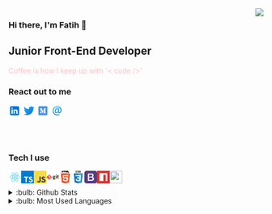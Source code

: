 <!-- 

	   *****          *       | *\  *       *      *    
      /              * *      |   \   *    *      * * 
     /              *   *     |   /    * *       *   *
    |              *     *    |**/      *       *     *
    |     ******  *********   |**\      *      *********
	 \        /  *         *  |   \     *     *         *
	  \      /  *           * |   /     *    *           *
        ****   *             *| */      *  *              *...



-->

<img src="https://media.giphy.com/media/HzW4K6qyjQBSaXvjRh/giphy.gif" align="right" with="400" height="250">

### Hi there, I'm Fatih 👋

## Junior Front-End Developer

<font color="pink">Coffee is how I keep up with '< code />'  </font>

### React out to me



[<img height="24" width="24" align= "center" src="img/linkedin.png"/>][linkedln]
[<img height="24" width="24" align= "center" src="img/twitter.png"/>][twitter]
[<img height="24" width="24" align= "center" src="img/medium.png"/>][medium]
[<img height="24" width="24" align= "center" src="img/email.png"/>](mailto:fatih.ccetin2@gmail.com)


<br />
<br />

### Tech I use

<img align="left" src="https://raw.githubusercontent.com/github/explore/80688e429a7d4ef2fca1e82350fe8e3517d3494d/topics/react/react.png" width="25" height="25" />
<img align="left"  src="https://raw.githubusercontent.com/github/explore/80688e429a7d4ef2fca1e82350fe8e3517d3494d/topics/typescript/typescript.png" width="25" height="25" />
<img align="left" src="https://raw.githubusercontent.com/github/explore/80688e429a7d4ef2fca1e82350fe8e3517d3494d/topics/javascript/javascript.png" width="25" height="25" />
<img align="left" src="https://raw.githubusercontent.com/github/explore/80688e429a7d4ef2fca1e82350fe8e3517d3494d/topics/git/git.png" width="25" height="25" />
<img align="left" src="https://raw.githubusercontent.com/github/explore/80688e429a7d4ef2fca1e82350fe8e3517d3494d/topics/html/html.png" width="25" height="25" />
<img align="left" src="https://raw.githubusercontent.com/github/explore/80688e429a7d4ef2fca1e82350fe8e3517d3494d/topics/css/css.png" width="25" height="25" />
<img align="left" src="https://raw.githubusercontent.com/github/explore/80688e429a7d4ef2fca1e82350fe8e3517d3494d/topics/bootstrap/bootstrap.png" width="25" height="25" />
<img align="left" src="https://raw.githubusercontent.com/github/explore/80688e429a7d4ef2fca1e82350fe8e3517d3494d/topics/npm/npm.png" width="25" height="25" />
<img align="left" src="https://raw.githubusercontent.com/github/explore/80688e429a7d4ef2fca1e82350fe8e3517d3494d/topics/node/node.png" width="25" height="25" />

<br>
<br>

<details>
<summary>:bulb: Github Stats</summary>
<img src="https://github-readme-stats.vercel.app/api?username=fatihccetin&theme=radical" >
</details>

<details>
<summary>:bulb:  Most Used Languages</summary>
<img src="https://github-readme-stats.vercel.app/api/top-langs/?username=fatihccetin&layout=compact" >
</details>


<br />



[linkedln]:https://www.linkedin.com/in/fatih-cetin-4baa4915b/
[medium]:https://medium.com/@fatih.ccetin2
[twitter]:https://twitter.com/Gabya1011

